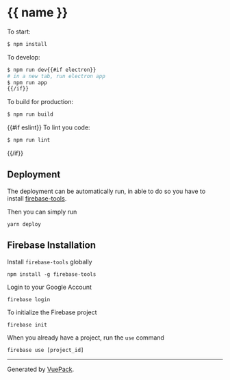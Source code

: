 # {{ name }}

To start:

```bash
$ npm install
```

To develop:

```bash
$ npm run dev{{#if electron}}
# in a new tab, run electron app
$ npm run app
{{/if}}
```

To build for production:

```bash
$ npm run build
```

{{#if eslint}}
To lint you code:

```bash
$ npm run lint
```

{{/if}}

## Deployment

The deployment can be automatically run, in able to do so you have to install [firebase-tools](#firebase-installation).

Then you can simply run

```
yarn deploy
```


## Firebase Installation 

Install `firebase-tools` globally
```
npm install -g firebase-tools
```

Login to your Google Account
```
firebase login
```

To initialize the Firebase project
```
firebase init
```

When you already have a project, run the `use` command
```
firebase use [project_id]
```




---

Generated by [VuePack](https://github.com/egoist/vuepack).

